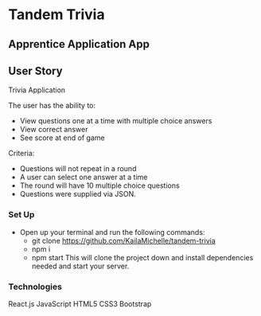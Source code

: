 # Tandem Trivia 
## Apprentice Application App 

## User Story

Trivia Application

The user has the ability to: 
- View questions one at a time with multiple choice answers
- View correct answer
- See score at end of game

Criteria:
- Questions will not repeat in a round
- A user can select one answer at a time
- The round will have 10 multiple choice questions
- Questions were supplied via JSON. 

### Set Up
- Open up your terminal and run the following commands:
    - git clone https://github.com/KailaMichelle/tandem-trivia
    - npm i
    - npm start 
This will clone the project down and install dependencies needed and start your server. 

### Technologies 
React.js
JavaScript
HTML5
CSS3
Bootstrap
